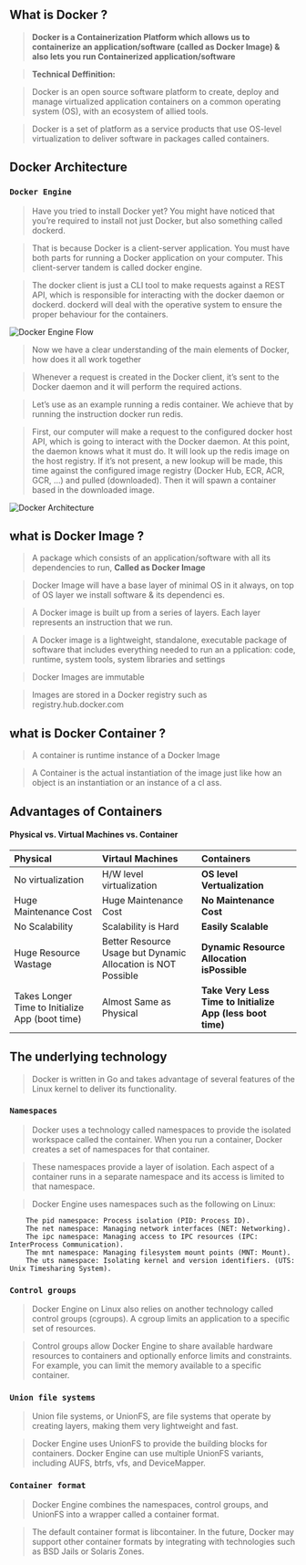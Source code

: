## What is Docker ?

> **Docker is a Containerization Platform which allows us to containerize an application/software (called as Docker Image) & also lets you run Containerized application/software**

> **Technical Deffinition:**

> Docker is an open source software platform to create, deploy and manage virtualized application containers on a common operating system (OS), with an ecosystem of allied tools.

> Docker is a set of platform as a service products that use OS-level virtualization to deliver software in packages called containers.

## Docker Architecture 

### `Docker Engine`

> Have you tried to install Docker yet? You might have noticed that you’re required to install not just Docker, but also something called dockerd.

> That is because Docker is a client-server application. You must have both parts for running a Docker application on your computer. This client-server tandem is called docker engine.

> The docker client is just a CLI tool to make requests against a REST API, which is responsible for interacting with the docker daemon or dockerd. dockerd will deal with the operative system to ensure the proper behaviour for the containers.

![Docker Engine Flow](https://github.com/HCL-Cloud-Native-Labs/SRE-Boilerplate/tree/main/docker/docker-engine-components-flow.png)

> Now we have a clear understanding of the main elements of Docker, how does it all work together

> Whenever a request is created in the Docker client, it’s sent to the Docker daemon and it will perform the required actions.

> Let’s use as an example running a redis container. We achieve that by running the instruction docker run redis.

> First, our computer will make a request to the configured docker host API, which is going to interact with the Docker daemon.
At this point, the daemon knows what it must do. It will look up the redis image on the host registry. If it’s not present, a new lookup will be made, this time against the configured image registry (Docker Hub, ECR, ACR, GCR, …) and pulled (downloaded). Then it will spawn a container based in the downloaded image.

![Docker Architecture](https://github.com/HCL-Cloud-Native-Labs/SRE-Boilerplate/tree/main/docker/Docker-architecture.png)


## what is Docker Image ?

> A package which consists of an application/software with all its dependencies to run, **Called as Docker Image**

> Docker Image will have a base layer of minimal OS in it always, on top of OS layer we install software & its dependenci
es.

> A Docker image is built up from a series of layers. Each layer represents an instruction that we run.

> A Docker image is a lightweight, standalone, executable package of software that includes everything needed to run an a
pplication: code, runtime, system tools, system libraries and settings

> Docker Images are immutable

> Images are stored in a Docker registry such as registry.hub.docker.com

## what is Docker Container ?

> A container is runtime instance of a Docker Image

> A Container is the actual instantiation of the image just like how an object is an instantiation or an instance of a cl
ass.


## Advantages of Containers

#### Physical vs. Virtual Machines vs. Container


| Physical | Virtaul Machines | **Containers** |
| :-------- | :-------------- | :---------- |
| No virtualization | H/W level virtualization | **OS level Vertualization** |
| Huge Maintenance Cost | Huge Maintenance Cost | **No Maintenance Cost** |
| No Scalability | Scalability is Hard | **Easily Scalable** |
| Huge Resource Wastage | Better Resource Usage but Dynamic Allocation is NOT Possible | **Dynamic Resource Allocation isPossible** |
| Takes Longer Time to Initialize App (boot time) | Almost Same as Physical  | **Take Very Less Time to Initialize App (less boot time)** |


## The underlying technology

> Docker is written in Go and takes advantage of several features of the Linux kernel to deliver its functionality.

### `Namespaces`

> Docker uses a technology called namespaces to provide the isolated workspace called the container. When you run a container, Docker creates a set of namespaces for that container.

> These namespaces provide a layer of isolation. Each aspect of a container runs in a separate namespace and its access is limited to that namespace.

> Docker Engine uses namespaces such as the following on Linux:

```
	The pid namespace: Process isolation (PID: Process ID).
	The net namespace: Managing network interfaces (NET: Networking).
	The ipc namespace: Managing access to IPC resources (IPC: InterProcess Communication).
	The mnt namespace: Managing filesystem mount points (MNT: Mount).
	The uts namespace: Isolating kernel and version identifiers. (UTS: Unix Timesharing System).
```

### `Control groups`

> Docker Engine on Linux also relies on another technology called control groups (cgroups). A cgroup limits an application to a specific set of resources. 

> Control groups allow Docker Engine to share available hardware resources to containers and optionally enforce limits and constraints. For example, you can limit the memory available to a specific container.


### `Union file systems`

> Union file systems, or UnionFS, are file systems that operate by creating layers, making them very lightweight and fast. 

> Docker Engine uses UnionFS to provide the building blocks for containers. Docker Engine can use multiple UnionFS variants, including AUFS, btrfs, vfs, and DeviceMapper.

### `Container format`

> Docker Engine combines the namespaces, control groups, and UnionFS into a wrapper called a container format. 

> The default container format is libcontainer. In the future, Docker may support other container formats by integrating with technologies such as BSD Jails or Solaris Zones.
